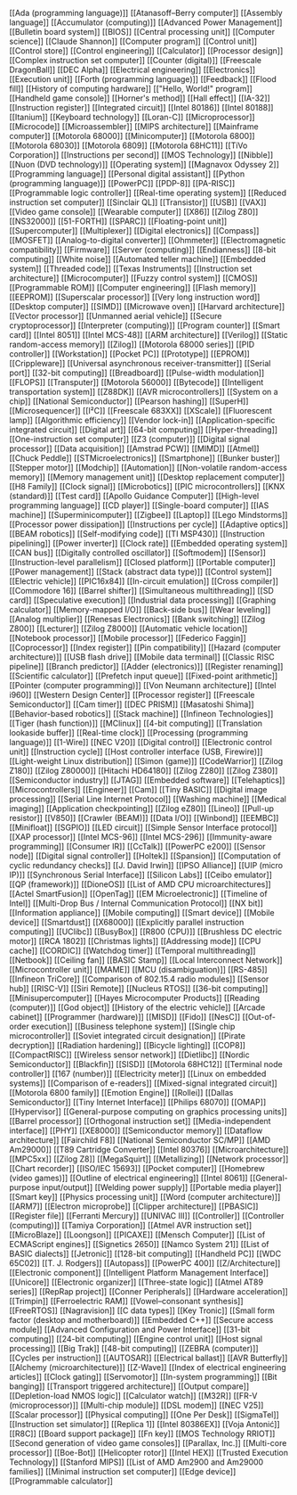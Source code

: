 [[Ada (programming language)]]
[[Atanasoff–Berry computer]]
[[Assembly language]]
[[Accumulator (computing)]]
[[Advanced Power Management]]
[[Bulletin board system]]
[[BIOS]]
[[Central processing unit]]
[[Computer science]]
[[Claude Shannon]]
[[Computer program]]
[[Control unit]]
[[Control store]]
[[Control engineering]]
[[Calculator]]
[[Processor design]]
[[Complex instruction set computer]]
[[Counter (digital)]]
[[Freescale DragonBall]]
[[DEC Alpha]]
[[Electrical engineering]]
[[Electronics]]
[[Execution unit]]
[[Forth (programming language)]]
[[Feedback]]
[[Flood fill]]
[[History of computing hardware]]
[["Hello, World!" program]]
[[Handheld game console]]
[[Horner's method]]
[[Hall effect]]
[[IA-32]]
[[Instruction register]]
[[Integrated circuit]]
[[Intel 80186]]
[[Intel 80188]]
[[Itanium]]
[[Keyboard technology]]
[[Loran-C]]
[[Microprocessor]]
[[Microcode]]
[[Microassembler]]
[[MIPS architecture]]
[[Mainframe computer]]
[[Motorola 68000]]
[[Minicomputer]]
[[Motorola 6800]]
[[Motorola 68030]]
[[Motorola 6809]]
[[Motorola 68HC11]]
[[TiVo Corporation]]
[[Instructions per second]]
[[MOS Technology]]
[[Nibble]]
[[Nuon (DVD technology)]]
[[Operating system]]
[[Magnavox Odyssey 2]]
[[Programming language]]
[[Personal digital assistant]]
[[Python (programming language)]]
[[PowerPC]]
[[PDP-8]]
[[PA-RISC]]
[[Programmable logic controller]]
[[Real-time operating system]]
[[Reduced instruction set computer]]
[[Sinclair QL]]
[[Transistor]]
[[USB]]
[[VAX]]
[[Video game console]]
[[Wearable computer]]
[[X86]]
[[Zilog Z80]]
[[NS32000]]
[[51-FORTH]]
[[SPARC]]
[[Floating-point unit]]
[[Supercomputer]]
[[Multiplexer]]
[[Digital electronics]]
[[Compass]]
[[MOSFET]]
[[Analog-to-digital converter]]
[[Ohmmeter]]
[[Electromagnetic compatibility]]
[[Firmware]]
[[Server (computing)]]
[[Endianness]]
[[8-bit computing]]
[[White noise]]
[[Automated teller machine]]
[[Embedded system]]
[[Threaded code]]
[[Texas Instruments]]
[[Instruction set architecture]]
[[Microcomputer]]
[[Fuzzy control system]]
[[CMOS]]
[[Programmable ROM]]
[[Computer engineering]]
[[Flash memory]]
[[EEPROM]]
[[Superscalar processor]]
[[Very long instruction word]]
[[Desktop computer]]
[[SIMD]]
[[Microwave oven]]
[[Harvard architecture]]
[[Vector processor]]
[[Unmanned aerial vehicle]]
[[Secure cryptoprocessor]]
[[Interpreter (computing)]]
[[Program counter]]
[[Smart card]]
[[Intel 8051]]
[[Intel MCS-48]]
[[ARM architecture]]
[[Verilog]]
[[Static random-access memory]]
[[Zilog]]
[[Motorola 68000 series]]
[[PID controller]]
[[Workstation]]
[[Pocket PC]]
[[Prototype]]
[[EPROM]]
[[Crippleware]]
[[Universal asynchronous receiver-transmitter]]
[[Serial port]]
[[32-bit computing]]
[[Breadboard]]
[[Pulse-width modulation]]
[[FLOPS]]
[[Transputer]]
[[Motorola 56000]]
[[Bytecode]]
[[Intelligent transportation system]]
[[Z88DK]]
[[AVR microcontrollers]]
[[System on a chip]]
[[National Semiconductor]]
[[Pearson hashing]]
[[SuperH]]
[[Microsequencer]]
[[I²C]]
[[Freescale 683XX]]
[[XScale]]
[[Fluorescent lamp]]
[[Algorithmic efficiency]]
[[Vendor lock-in]]
[[Application-specific integrated circuit]]
[[Digital art]]
[[64-bit computing]]
[[Hyper-threading]]
[[One-instruction set computer]]
[[Z3 (computer)]]
[[Digital signal processor]]
[[Data acquisition]]
[[Amstrad PCW]]
[[MIMD]]
[[Atmel]]
[[Chuck Peddle]]
[[STMicroelectronics]]
[[Smartphone]]
[[Bunker buster]]
[[Stepper motor]]
[[Modchip]]
[[Automation]]
[[Non-volatile random-access memory]]
[[Memory management unit]]
[[Desktop replacement computer]]
[[H8 Family]]
[[Clock signal]]
[[Microbotics]]
[[PIC microcontrollers]]
[[KNX (standard)]]
[[Test card]]
[[Apollo Guidance Computer]]
[[High-level programming language]]
[[CD player]]
[[Single-board computer]]
[[IAS machine]]
[[Superminicomputer]]
[[Zigbee]]
[[Laptop]]
[[Lego Mindstorms]]
[[Processor power dissipation]]
[[Instructions per cycle]]
[[Adaptive optics]]
[[BEAM robotics]]
[[Self-modifying code]]
[[TI MSP430]]
[[Instruction pipelining]]
[[Power inverter]]
[[Clock rate]]
[[Embedded operating system]]
[[CAN bus]]
[[Digitally controlled oscillator]]
[[Softmodem]]
[[Sensor]]
[[Instruction-level parallelism]]
[[Closed platform]]
[[Portable computer]]
[[Power management]]
[[Stack (abstract data type)]]
[[Control system]]
[[Electric vehicle]]
[[PIC16x84]]
[[In-circuit emulation]]
[[Cross compiler]]
[[Commodore 16]]
[[Barrel shifter]]
[[Simultaneous multithreading]]
[[SD card]]
[[Speculative execution]]
[[Industrial data processing]]
[[Graphing calculator]]
[[Memory-mapped I/O]]
[[Back-side bus]]
[[Wear leveling]]
[[Analog multiplier]]
[[Renesas Electronics]]
[[Bank switching]]
[[Zilog Z800]]
[[Lecturer]]
[[Zilog Z8000]]
[[Automatic vehicle location]]
[[Notebook processor]]
[[Mobile processor]]
[[Federico Faggin]]
[[Coprocessor]]
[[Index register]]
[[Pin compatibility]]
[[Hazard (computer architecture)]]
[[USB flash drive]]
[[Mobile data terminal]]
[[Classic RISC pipeline]]
[[Branch predictor]]
[[Adder (electronics)]]
[[Register renaming]]
[[Scientific calculator]]
[[Prefetch input queue]]
[[Fixed-point arithmetic]]
[[Pointer (computer programming)]]
[[Von Neumann architecture]]
[[Intel i960]]
[[Western Design Center]]
[[Processor register]]
[[Freescale Semiconductor]]
[[Cam timer]]
[[DEC PRISM]]
[[Masatoshi Shima]]
[[Behavior-based robotics]]
[[Stack machine]]
[[Infineon Technologies]]
[[Tiger (hash function)]]
[[ΜClinux]]
[[4-bit computing]]
[[Translation lookaside buffer]]
[[Real-time clock]]
[[Processing (programming language)]]
[[1-Wire]]
[[NEC V20]]
[[Digital control]]
[[Electronic control unit]]
[[Instruction cycle]]
[[Host controller interface (USB, Firewire)]]
[[Light-weight Linux distribution]]
[[Simon (game)]]
[[CodeWarrior]]
[[Zilog Z180]]
[[Zilog Z80000]]
[[Hitachi HD64180]]
[[Zilog Z280]]
[[Zilog Z380]]
[[Semiconductor industry]]
[[JTAG]]
[[Embedded software]]
[[Telehaptics]]
[[Microcontrollers]]
[[Engineer]]
[[Cam]]
[[Tiny BASIC]]
[[Digital image processing]]
[[Serial Line Internet Protocol]]
[[Washing machine]]
[[Medical imaging]]
[[Application checkpointing]]
[[Zilog eZ80]]
[[Lineo]]
[[Pull-up resistor]]
[[V850]]
[[Crawler (BEAM)]]
[[Data I/O]]
[[Winbond]]
[[EEMBC]]
[[Minifloat]]
[[SGPIO]]
[[LED circuit]]
[[Simple Sensor Interface protocol]]
[[XAP processor]]
[[Intel MCS-96]]
[[Intel MCS-296]]
[[Immunity-aware programming]]
[[Consumer IR]]
[[CcTalk]]
[[PowerPC e200]]
[[Sensor node]]
[[Digital signal controller]]
[[Holtek]]
[[Spansion]]
[[Computation of cyclic redundancy checks]]
[[J. David Irwin]]
[[IPSO Alliance]]
[[UIP (micro IP)]]
[[Synchronous Serial Interface]]
[[Silicon Labs]]
[[Ceibo emulator]]
[[QP (framework)]]
[[DioneOS]]
[[List of AMD CPU microarchitectures]]
[[Actel SmartFusion]]
[[OpenTag]]
[[EM Microelectronic]]
[[Timeline of Intel]]
[[Multi-Drop Bus / Internal Communication Protocol]]
[[NX bit]]
[[Information appliance]]
[[Mobile computing]]
[[Smart device]]
[[Mobile device]]
[[Smartdust]]
[[X68000]]
[[Explicitly parallel instruction computing]]
[[UClibc]]
[[BusyBox]]
[[R800 (CPU)]]
[[Brushless DC electric motor]]
[[RCA 1802]]
[[Christmas lights]]
[[Addressing mode]]
[[CPU cache]]
[[CORDIC]]
[[Watchdog timer]]
[[Temporal multithreading]]
[[Netbook]]
[[Ceiling fan]]
[[BASIC Stamp]]
[[Local Interconnect Network]]
[[Microcontroller unit]]
[[MAME]]
[[MCU (disambiguation)]]
[[RS-485]]
[[Infineon TriCore]]
[[Comparison of 802.15.4 radio modules]]
[[Sensor hub]]
[[RISC-V]]
[[Siri Remote]]
[[Nucleus RTOS]]
[[36-bit computing]]
[[Minisupercomputer]]
[[Hayes Microcomputer Products]]
[[Reading (computer)]]
[[God object]]
[[History of the electric vehicle]]
[[Arcade cabinet]]
[[Programmer (hardware)]]
[[MISD]]
[[Fido]]
[[NesC]]
[[Out-of-order execution]]
[[Business telephone system]]
[[Single chip microcontroller]]
[[Soviet integrated circuit designation]]
[[Pirate decryption]]
[[Radiation hardening]]
[[Bicycle lighting]]
[[COP8]]
[[CompactRISC]]
[[Wireless sensor network]]
[[Dietlibc]]
[[Nordic Semiconductor]]
[[Blackfin]]
[[SISD]]
[[Motorola 68HC12]]
[[Terminal node controller]]
[[167 (number)]]
[[Electricity meter]]
[[Linux on embedded systems]]
[[Comparison of e-readers]]
[[Mixed-signal integrated circuit]]
[[Motorola 6800 family]]
[[Emotion Engine]]
[[Rollei]]
[[Dallas Semiconductor]]
[[Tiny Internet Interface]]
[[Philips 68070]]
[[OMAP]]
[[Hypervisor]]
[[General-purpose computing on graphics processing units]]
[[Barrel processor]]
[[Orthogonal instruction set]]
[[Media-independent interface]]
[[PHY]]
[[XE8000]]
[[Semiconductor memory]]
[[Dataflow architecture]]
[[Fairchild F8]]
[[National Semiconductor SC/MP]]
[[AMD Am29000]]
[[T89 Cartridge Converter]]
[[Intel 80376]]
[[Microarchitecture]]
[[MPC5xx]]
[[Zilog Z8]]
[[MegaSquirt]]
[[Metallizing]]
[[Network processor]]
[[Chart recorder]]
[[ISO/IEC 15693]]
[[Pocket computer]]
[[Homebrew (video games)]]
[[Outline of electrical engineering]]
[[Intel 8061]]
[[General-purpose input/output]]
[[Welding power supply]]
[[Portable media player]]
[[Smart key]]
[[Physics processing unit]]
[[Word (computer architecture)]]
[[ARM7]]
[[Electron microprobe]]
[[Clipper architecture]]
[[PBASIC]]
[[Register file]]
[[Ferranti Mercury]]
[[UNIVAC III]]
[[Controller]]
[[Controller (computing)]]
[[Tamiya Corporation]]
[[Atmel AVR instruction set]]
[[MicroBlaze]]
[[Loongson]]
[[PICAXE]]
[[Mensch Computer]]
[[List of ECMAScript engines]]
[[Signetics 2650]]
[[Namco System 21]]
[[List of BASIC dialects]]
[[Jetronic]]
[[128-bit computing]]
[[Handheld PC]]
[[WDC 65C02]]
[[T. J. Rodgers]]
[[Autopass]]
[[PowerPC 400]]
[[Z/Architecture]]
[[Electronic component]]
[[Intelligent Platform Management Interface]]
[[Unicore]]
[[Electronic organizer]]
[[Three-state logic]]
[[Atmel AT89 series]]
[[RepRap project]]
[[Conner Peripherals]]
[[Hardware acceleration]]
[[Trimpin]]
[[Ferroelectric RAM]]
[[Vowel–consonant synthesis]]
[[FreeRTOS]]
[[Nagravision]]
[[C data types]]
[[Key Tronic]]
[[Small form factor (desktop and motherboard)]]
[[Embedded C++]]
[[Secure access module]]
[[Advanced Configuration and Power Interface]]
[[31-bit computing]]
[[24-bit computing]]
[[Engine control unit]]
[[Host signal processing]]
[[Big Trak]]
[[48-bit computing]]
[[ZEBRA (computer)]]
[[Cycles per instruction]]
[[AUTOSAR]]
[[Electrical ballast]]
[[AVR Butterfly]]
[[Alchemy (microarchitecture)]]
[[Z-Wave]]
[[Index of electrical engineering articles]]
[[Clock gating]]
[[Servomotor]]
[[In-system programming]]
[[Bit banging]]
[[Transport triggered architecture]]
[[Output compare]]
[[Depletion-load NMOS logic]]
[[Calculator watch]]
[[M32R]]
[[FR-V (microprocessor)]]
[[Multi-chip module]]
[[DSL modem]]
[[NEC V25]]
[[Scalar processor]]
[[Physical computing]]
[[One Per Desk]]
[[SigmaTel]]
[[Instruction set simulator]]
[[Replica 1]]
[[Intel 80386EX]]
[[Voja Antonić]]
[[R8C]]
[[Board support package]]
[[Fn key]]
[[MOS Technology RRIOT]]
[[Second generation of video game consoles]]
[[Parallax, Inc.]]
[[Multi-core processor]]
[[Boe-Bot]]
[[Helicopter rotor]]
[[Intel HEX]]
[[Trusted Execution Technology]]
[[Stanford MIPS]]
[[List of AMD Am2900 and Am29000 families]]
[[Minimal instruction set computer]]
[[Edge device]]
[[Programmable calculator]]
